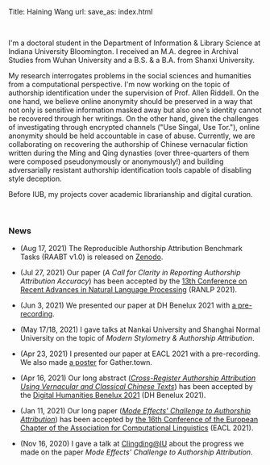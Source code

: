 Title: Haining Wang
url:
save_as: index.html

<br>

I'm a doctoral student in the Department of Information & Library Science at Indiana University Bloomington.
I received an M.A. degree in Archival Studies from Wuhan University and a B.S. & a B.A. from Shanxi University.

My research interrogates problems in the social sciences and humanities from a computational perspective. I'm now working on the topic of authorship identification under the supervision of Prof. Allen Riddell.
On the one hand, we believe online anonymity should be preserved in a way that not only is sensitive information masked away but also one's identity cannot be recovered through her writings.
On the other hand, given the challenges of investigating through encrypted channels ("Use Singal, Use Tor."), online anonymity should be held accountable in case of abuse.
Currently, we are collaborating on recovering the authorship of Chinese vernacular fiction written during the Ming and Qing dynasties (over three-quarters of them were composed pseudonymously or anonymously!) and building adversarially resistant authorship identification tools capable of disabling style deception. 

Before IUB, my projects cover academic librarianship and digital curation.

<br>

### News

- (Aug 17, 2021) The Reproducible Authorship Attribution Benchmark Tasks (RAABT v1.0) is released on [Zenodo](https://zenodo.org/record/5213898#.YRxwLNNAphE).

- (Jul 27, 2021) Our paper (*A Call for Clarity in Reporting Authorship Attribution Accuracy*) has been accepted by the 
    [13th Conference on Recent Advances in Natural Language Processing](https://ranlp.org/ranlp2021/start.php) (RANLP 2021).

- (Jun 3, 2021) We presented our paper at DH Benelux 2021 with [a pre-recording](https://www.youtube.com/watch?v=qYGe06Kc6rA&t=13s).

- (May 17/18, 2021) I gave talks at Nankai University and Shanghai Normal University on the topic of 
    *Modern Stylometry & Authorship Attribution*.

- (Apr 23, 2021) I presented our paper at EACL 2021 with a pre-recording. 
    We also made [a poster](https://drive.google.com/file/d/1teLOJTU4RNAIVEOkH7s5-2uLpPkw19qn/view?usp=sharing)
    for Gather.town.

- (Apr 16, 2021) Our long abstract ([*Cross-Register Authorship Attribution Using Vernacular and Classical Chinese Texts*](
    https://zenodo.org/record/4886596#.YRNTpNNAphE)) has 
    been accepted by the [Digital Humanities Benelux 2021](https://2021.dhbenelux.org/) (DH Benelux 2021).

- (Jan 11, 2021) Our long paper ([*Mode Effects' Challenge to Authorship Attribution*](
    https://aclanthology.org/2021.eacl-main.97.pdf)) has been accepted by [the 16th Conference of the European Chapter
    of the Association for Computational Linguistics](https://2021.eacl.org/) (EACL 2021).

- (Nov 16, 2020) I gave a talk at [Clingding@IU](https://cl.indiana.edu/clingding.html) about the progress we made on the
    paper *Mode Effects' Challenge to Authorship Attribution*.

<br>
